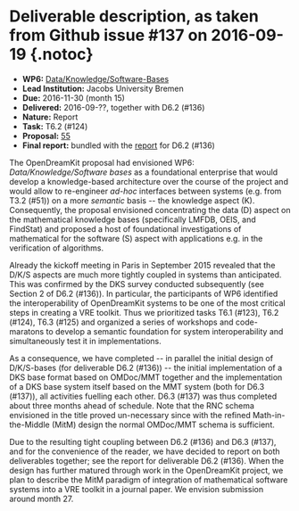 # Deliverable description, as taken from Github issue #137 on 2016-09-19 {.notoc}

- **WP6:** [Data/Knowledge/Software-Bases](https://github.com/OpenDreamKit/OpenDreamKit/tree/master/WP6)
- **Lead Institution:** Jacobs University Bremen
- **Due:** 2016-11-30 (month 15)
- **Delivered:** 2016-09-??, together with D6.2 (#136)
- **Nature:** Report
- **Task:** T6.2 (#124)
- **Proposal:** [55](https://github.com/OpenDreamKit/OpenDreamKit/raw/master/Proposal/proposal-www.pdf)
- **Final report:** bundled with the [report](https://github.com/OpenDreamKit/OpenDreamKit/raw/master/WP6/D6.2/report-final.pdf) for D6.2 (#136)

The OpenDreamKit proposal had envisioned WP6: *Data/Knowledge/Software bases* as a foundational enterprise that would develop a knowledge-based architecture over the course of the project and would allow to re-engineer *ad-hoc* interfaces between systems (e.g. from T3.2 (#51)) on a more *semantic* basis -- the knowledge aspect (K). Consequently, the proposal envisioned concentrating the data (D) aspect on the mathematical knowledge bases (specifically LMFDB, OEIS, and FindStat) and proposed a host of foundational investigations of mathematical for the software (S) aspect with applications e.g. in the verification of algorithms.

Already the kickoff meeting in Paris in September 2015 revealed that the D/K/S aspects are much more tightly coupled in systems than anticipated. This was confirmed by the DKS survey conducted subsequently (see Section 2 of D6.2 (#136)). In particular, the participants of WP6 identified the interoperability of OpenDreamKit systems to be one of the most critical steps in creating a VRE toolkit. Thus we prioritized tasks T6.1 (#123), T6.2 (#124), T6.3 (#125) and organized a series of workshops and code-maratons to develop a semantic foundation for system interoperability and simultaneously test it in implementations.

As a consequence, we have completed -- in parallel the initial design of D/K/S-bases (for deliverable D6.2 (#136)) -- the initial implementation of a DKS base format based on OMDoc/MMT together and the implementation of a DKS base system itself based on the MMT system (both for D6.3 (#137)), all activities fuelling each other.  D6.3 (#137) was thus completed about three months ahead of schedule.  Note that the RNC schema envisioned in the title proved un-necessary since with the refined Math-in-the-Middle (MitM) design the normal OMDoc/MMT schema is sufficient.

Due to the resulting tight coupling between D6.2 (#136) and D6.3 (#137), and for the convenience of the reader, we have decided to report on both deliverables together; see the report for deliverable D6.2 (#136). When the design has further matured through work in the OpenDreamKit project, we plan to describe the MitM paradigm of integration of mathematical software systems into a VRE toolkit in a journal paper. We envision submission around month 27.
